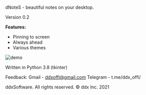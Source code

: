 dNoteS - beautiful notes on your desktop.
<p>Version 0.2</p>

**Features:**
+ Pinning to screen
+ Always ahead
+ Various themes

![demo](https://user-images.githubusercontent.com/70449559/128358914-9b0135e2-b4fc-4e60-855a-449e2a49a79d.png)

Written in Python 3.8 (tkinter)

Feedback:
Gmail - ddxoffi@gmail.com
Telegram - t.me/ddx_offi/

ddxSoftware. All rights reserved.
© ddx Inc. 2021
